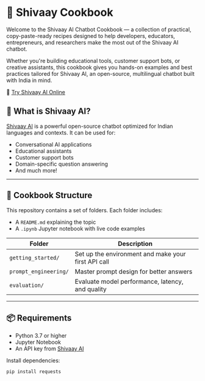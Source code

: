 # 📘 Shivaay Cookbook
Welcome to the Shivaay AI Chatbot Cookbook — a collection of practical, copy-paste-ready recipes designed to help developers, educators, entrepreneurs, and researchers make the most out of the Shivaay AI chatbot.

Whether you're building educational tools, customer support bots, or creative assistants, this cookbook gives you hands-on examples and best practices tailored for Shivaay AI, an open-source, multilingual chatbot built with India in mind.

🔗 [Try Shivaay AI Online](https://shivaay.futurixai.com)

## 🚀 What is Shivaay AI?

[Shivaay AI](https://shivaay.futurixai.com) is a powerful open-source chatbot optimized for Indian languages and contexts. It can be used for:

- Conversational AI applications
- Educational assistants
- Customer support bots
- Domain-specific question answering
- And much more!

---

## 📂 Cookbook Structure

This repository contains a set of folders. Each folder includes:

- A `README.md` explaining the topic
- A `.ipynb` Jupyter notebook with live code examples

| Folder              | Description                          |
|---------------------|------------------------------------|
| `getting_started/`   | Set up the environment and make your first API call |
| `prompt_engineering/`| Master prompt design for better answers |
| `evaluation/`        | Evaluate model performance, latency, and quality |

---

## 📦 Requirements

- Python 3.7 or higher
- Jupyter Notebook
- An API key from [Shivaay AI](https://shivaay.futurixai.com)

Install dependencies:

```bash
pip install requests
